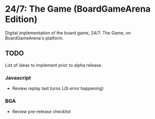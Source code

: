 # 24/7: The Game (BoardGameArena Edition)

Digital implementation of the board game, 24/7: The Game, on BoardGameArena's platform.

## TODO

List of ideas to implement prior to alpha release.

### Javascript
- Review replay last turns (JS error happening)

### BGA
- Review pre-release checklist
